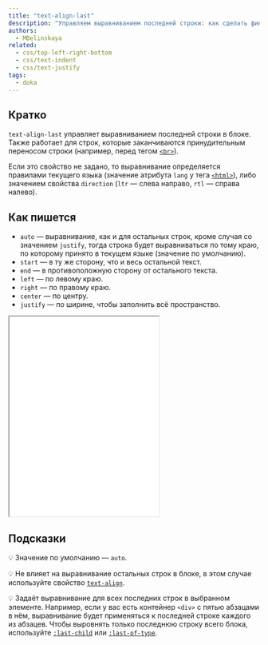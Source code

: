 ```yaml
---
title: "text-align-last"
description: "Управляем выравниванием последней строки: как сделать финальный аккорд стильным"
authors:
  - MBelinskaya
related:
  - css/top-left-right-bottom
  - css/text-indent
  - css/text-justify
tags:
  - doka
---
```


## Кратко

`text-align-last` управляет выравниванием последней строки в блоке. Также работает для строк, которые заканчиваются принудительным переносом строки (например, перед тегом [`<br>`](/html/br/)).

Если это свойство не задано, то выравнивание определяется правилами текущего языка (значение атрибута `lang` у тега [`<html>`](/html/html/)), либо значением свойства `direction` (`ltr` — слева направо, `rtl` — справа налево).

## Как пишется

- `auto` —  выравнивание, как и для остальных строк, кроме случая со значением `justify`, тогда строка будет выравниваться по тому краю, по которому принято в текущем языке (значение по умолчанию).
- `start` — в ту же сторону, что и весь остальной текст.
- `end` — в противоположную сторону от остального текста.
- `left` — по левому краю.
- `right` — по правому краю.
- `center` — по центру.
- `justify` — по ширине, чтобы заполнить всё пространство.

<iframe title="Пример выравния строки каждым из способов" src="demos/text-align-last/" height="400"></iframe>

## Подсказки

💡 Значение по умолчанию — `auto`.

💡 Не влияет на выравнивание остальных строк в блоке, в этом случае используйте свойство [`text-align`](/css/text-align/).

💡 Задаёт выравнивание для всех последних строк в выбранном элементе. Например, если у вас есть контейнер `<div>` с пятью абзацами в нём, выравнивание будет применяться к последней строке каждого из абзацев. Чтобы выровнять только последнюю строку всего блока, используйте [`:last-child`](/css/child/) или [`:last-of-type`](/css/nth-of-type/).
